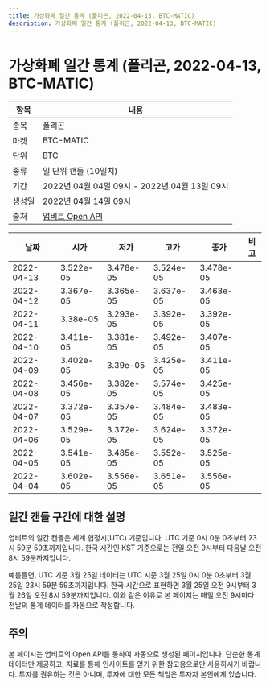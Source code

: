 ```yaml
---
title: 가상화폐 일간 통계 (폴리곤, 2022-04-13, BTC-MATIC)
description: 가상화폐 일간 통계 (폴리곤, 2022-04-13, BTC-MATIC)
---
```



가상화폐 일간 통계 (폴리곤, 2022-04-13, BTC-MATIC)
===

|항목|내용|
|--|--|
|종목|폴리곤|
|마켓|BTC-MATIC|
|단위|BTC|
|종류|일 단위 캔들 (10일치)|
|기간|2022년 04월 04일 09시 - 2022년 04월 13일 09시|
|생성일|2022년 04월 14일 09시|
|출처|[업비트 Open API](https://docs.upbit.com)|


|날짜|시가|저가|고가|종가|비고|
|--|--|--|--|--|--|
|2022-04-13|3.522e-05|3.478e-05|3.524e-05|3.478e-05|    |
|2022-04-12|3.367e-05|3.365e-05|3.637e-05|3.463e-05|    |
|2022-04-11|3.38e-05|3.293e-05|3.392e-05|3.392e-05|    |
|2022-04-10|3.411e-05|3.381e-05|3.492e-05|3.407e-05|    |
|2022-04-09|3.402e-05|3.39e-05|3.425e-05|3.411e-05|    |
|2022-04-08|3.456e-05|3.382e-05|3.574e-05|3.425e-05|    |
|2022-04-07|3.372e-05|3.357e-05|3.484e-05|3.483e-05|    |
|2022-04-06|3.529e-05|3.372e-05|3.624e-05|3.372e-05|    |
|2022-04-05|3.541e-05|3.485e-05|3.552e-05|3.525e-05|    |
|2022-04-04|3.602e-05|3.556e-05|3.651e-05|3.556e-05|    |


일간 캔들 구간에 대한 설명
---


업비트의 일간 캔들은 세계 협정시(UTC) 기준입니다. 
UTC 기준 0시 0분 0초부터 23시 59분 59초까지입니다. 
한국 시간인 KST 기준으로는 전일 오전 9시부터 다음날 오전 8시 59분까지입니다. 


예를들면, UTC 기준 3월 25일 데이터는 UTC 시준 3월 25일 0시 0분 0초부터 3월 25일 23시 59분 59초까지입니다. 
한국 시간으로 표현하면 3월 25일 오전 9시부터 3월 26일 오전 8시 59분까지입니다. 
이와 같은 이유로 본 페이지는 매일 오전 9시마다 전날의 통계 데이터를 자동으로 작성합니다. 


주의
---


본 페이지는 업비트의 Open API를 통하여 자동으로 생성된 페이지입니다. 
단순한 통계 데이터만 제공하고, 자료를 통해 인사이트를 얻기 위한 참고용으로만 사용하시기 바랍니다. 
투자를 권유하는 것은 아니며, 투자에 대한 모든 책임은 투자자 본인에게 있습니다. 
